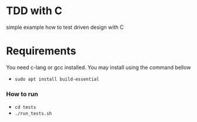 # TDD with C

simple example how to test driven design with C

# Requirements 

You need c-lang or gcc installed. You may install using the command bellow

- `sudo apt install build-essential`

### How to run 

- `cd tests`
- `./run_tests.sh`
